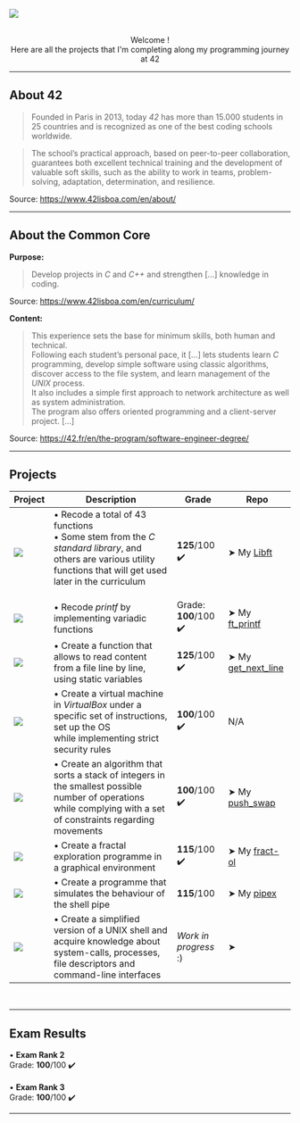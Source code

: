 <img src="https://i.postimg.cc/mDnRc5mJ/Fractol-theme-CC.png"></img><br><br>

<p align="center">Welcome !<br>
Here are all the projects that I'm completing along my programming journey at 42</p>

___________________

## About 42
>Founded in Paris in 2013, today <i>42</i> has more than 15.000 students in 25 countries and is recognized as one of the best coding schools worldwide.

>The school’s practical approach, based on peer-to-peer collaboration, guarantees both excellent technical training and the development of valuable soft skills, such as the ability to work in teams, problem-solving, adaptation, determination, and resilience.

Source: https://www.42lisboa.com/en/about/
___________________
## About the Common Core
**Purpose:**
>Develop projects in <i>C</i> and <i>C++</i> and strengthen [...] knowledge in coding.

Source: https://www.42lisboa.com/en/curriculum/

**Content:**
>This experience sets the base for minimum skills, both human and technical. <br>
>Following each student’s personal pace, it [...] lets students learn <i>C</i> programming, develop simple software using classic algorithms, discover access to the file system, and learn management of the <i>UNIX</i> process. <br>
>It also includes a simple first approach to network architecture as well as system administration. <br>
>The program also offers oriented programming and a client-server project. [...] 

Source: https://42.fr/en/the-program/software-engineer-degree/
___________________
## Projects

| Project | Description | Grade | Repo |
| ------------- | ------------- | ------------- | ------------- |
| <img src="https://raw.githubusercontent.com/byaliego/42-project-badges/main/badges/libftm.png"></img> | • Recode a total of 43 functions<br>• Some stem from the <i>C standard library</i>, and others are various utility functions that will get used later in the curriculum</p> | **125**/100 ✔️<br> | ➤ My [Libft](https://github.com/CamilleJMBouvet/CommonCore/tree/master/Libft) |
| <img src="https://raw.githubusercontent.com/byaliego/42-project-badges/main/badges/ft_printfe.png"></img> | • Recode <i>printf</i> by implementing variadic functions | Grade: **100**/100 ✔️<br> | ➤ My [ft_printf](https://github.com/CamilleJMBouvet/Common-Core-42-Lisboa/tree/master/ft_printf) |
| <img src="https://raw.githubusercontent.com/byaliego/42-project-badges/main/badges/get_next_linem.png"></img> | • Create a function that allows to read content from a file line by line, using static variables | **125**/100 ✔️<br> | ➤ My [get_next_line](https://github.com/CamilleJMBouvet/Common-Core-42-Lisboa/tree/master/get_next_line) |
| <img src="https://raw.githubusercontent.com/byaliego/42-project-badges/main/badges/born2beroote.png"></img> | • Create a virtual machine in <i>VirtualBox</i> under a specific set of instructions, set up the OS<br>while implementing strict security rules | **100**/100 ✔️<br> | N/A  |
| <img src="https://raw.githubusercontent.com/byaliego/42-project-badges/main/badges/push_swape.png"></img> | • Create an algorithm that sorts a stack of integers in the smallest possible number of operations<br>while complying with a set of constraints regarding movements | **100**/100 ✔️<br> | ➤ My [push_swap](https://github.com/CamilleJMBouvet/Common-Core-42-Lisboa/tree/master/push_swap) |
| <img src="https://raw.githubusercontent.com/byaliego/42-project-badges/main/badges/fract-olm.png"></img> | • Create a fractal exploration programme in a graphical environment | **115**/100 ✔️<br> | ➤ My [fract-ol](https://github.com/CamilleJMBouvet/Common-Core-42-Lisboa/tree/master/fract-ol) |
| <img src="https://raw.githubusercontent.com/byaliego/42-project-badges/main/badges/pipexm.png"></img> | • Create a programme that simulates the behaviour of the shell pipe | **115**/100 | ➤ My [pipex](https://github.com/CamilleJMBouvet/Common-Core-42-Lisboa/tree/master/pipex) |
| <img src="https://raw.githubusercontent.com/byaliego/42-project-badges/main/badges/minishelle.png"></img> | • Create a simplified version of a UNIX shell and acquire knowledge about system-calls, processes, file descriptors and command-line interfaces  | <i>Work in progress</i> :) | ➤ |

<br>

___________________
## Exam Results

• **Exam Rank 2**<br>
Grade: **100**/100 ✔️<br>
<br>
• **Exam Rank 3**<br>
Grade: **100**/100 ✔️<br>
___________________
